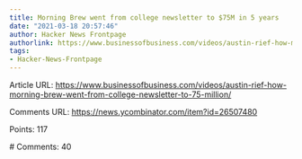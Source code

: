```yaml
---
title: Morning Brew went from college newsletter to $75M in 5 years
date: "2021-03-18 20:57:46"
author: Hacker News Frontpage
authorlink: https://www.businessofbusiness.com/videos/austin-rief-how-morning-brew-went-from-college-newsletter-to-75-million/
tags:
- Hacker-News-Frontpage
---
```


<p>Article URL: <a href="https://www.businessofbusiness.com/videos/austin-rief-how-morning-brew-went-from-college-newsletter-to-75-million/">https://www.businessofbusiness.com/videos/austin-rief-how-morning-brew-went-from-college-newsletter-to-75-million/</a></p>
<p>Comments URL: <a href="https://news.ycombinator.com/item?id=26507480">https://news.ycombinator.com/item?id=26507480</a></p>
<p>Points: 117</p>
<p># Comments: 40</p>
